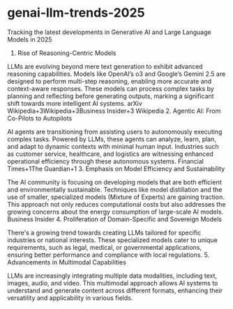 # genai-llm-trends-2025
Tracking the latest developments in Generative AI and Large Language Models in 2025
1. Rise of Reasoning-Centric Models

LLMs are evolving beyond mere text generation to exhibit advanced reasoning capabilities. Models like OpenAI’s o3 and Google’s Gemini 2.5 are designed to perform multi-step reasoning, enabling more accurate and context-aware responses. These models can process complex tasks by planning and reflecting before generating outputs, marking a significant shift towards more intelligent AI systems.
arXiv
Wikipedia+3Wikipedia+3Business Insider+3
Wikipedia
2. Agentic AI: From Co-Pilots to Autopilots

AI agents are transitioning from assisting users to autonomously executing complex tasks. Powered by LLMs, these agents can analyze, learn, plan, and adapt to dynamic contexts with minimal human input. Industries such as customer service, healthcare, and logistics are witnessing enhanced operational efficiency through these autonomous systems.
Financial Times+1The Guardian+1
3. Emphasis on Model Efficiency and Sustainability

The AI community is focusing on developing models that are both efficient and environmentally sustainable. Techniques like model distillation and the use of smaller, specialized models (Mixture of Experts) are gaining traction. This approach not only reduces computational costs but also addresses the growing concerns about the energy consumption of large-scale AI models.
Business Insider
4. Proliferation of Domain-Specific and Sovereign Models

There's a growing trend towards creating LLMs tailored for specific industries or national interests. These specialized models cater to unique requirements, such as legal, medical, or governmental applications, ensuring better performance and compliance with local regulations.
5. Advancements in Multimodal Capabilities

LLMs are increasingly integrating multiple data modalities, including text, images, audio, and video. This multimodal approach allows AI systems to understand and generate content across different formats, enhancing their versatility and applicability in various fields.
